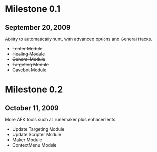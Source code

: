 # Milestone 0.1 #
## September 20, 2009 ##
Ability to automatically hunt, with advanced options and General Hacks.
  * ~~Looter Module~~
  * ~~Healing Module~~
  * ~~General Module~~
  * ~~Targeting Module~~
  * ~~Cavebot Module~~

# Milestone 0.2 #
## October 11, 2009 ##
More AFK tools such as runemaker plus enhacements.
  * Update Targeting Module
  * Update Scripter Module
  * Maker Module
  * ContextMenu Module